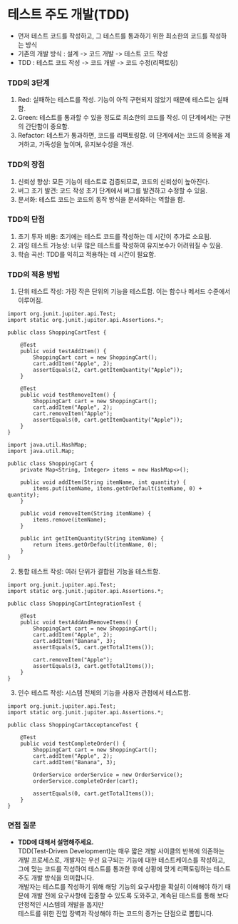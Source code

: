 # 테스트 주도 개발(TDD)

- 먼저 테스트 코드를 작성하고, 그 테스트를 통과하기 위한 최소한의 코드를 작성하는 방식
- 기존의 개발 방식 : 설계 -> 코드 개발 -> 테스트 코드 작성
- TDD : 테스트 코드 작성 -> 코드 개발 -> 코드 수정(리팩토링)

### TDD의 3단계
1. Red: 실패하는 테스트를 작성. 기능이 아직 구현되지 않았기 때문에 테스트는 실패함.
2. Green: 테스트를 통과할 수 있을 정도로 최소한의 코드를 작성. 이 단계에서는 구현의 간단함이 중요함.
3. Refactor: 테스트가 통과하면, 코드를 리팩토링함. 이 단계에서는 코드의 중복을 제거하고, 가독성을 높이며, 유지보수성을 개선.

### TDD의 장점
1. 신뢰성 향상: 모든 기능이 테스트로 검증되므로, 코드의 신뢰성이 높아진다.
2. 버그 조기 발견: 코드 작성 초기 단계에서 버그를 발견하고 수정할 수 있음.
3. 문서화: 테스트 코드는 코드의 동작 방식을 문서화하는 역할을 함.

### TDD의 단점
1. 초기 투자 비용: 초기에는 테스트 코드를 작성하는 데 시간이 추가로 소요됨.
2. 과잉 테스트 가능성: 너무 많은 테스트를 작성하여 유지보수가 어려워질 수 있음.
3. 학습 곡선: TDD를 익히고 적용하는 데 시간이 필요함.

### TDD의 적용 방법
1. 단위 테스트 작성: 가장 작은 단위의 기능을 테스트함. 이는 함수나 메서드 수준에서 이루어짐.
```
import org.junit.jupiter.api.Test;
import static org.junit.jupiter.api.Assertions.*;

public class ShoppingCartTest {
    
    @Test
    public void testAddItem() {
        ShoppingCart cart = new ShoppingCart();
        cart.addItem("Apple", 2);
        assertEquals(2, cart.getItemQuantity("Apple"));
    }

    @Test
    public void testRemoveItem() {
        ShoppingCart cart = new ShoppingCart();
        cart.addItem("Apple", 2);
        cart.removeItem("Apple");
        assertEquals(0, cart.getItemQuantity("Apple"));
    }
}
```
```
import java.util.HashMap;
import java.util.Map;

public class ShoppingCart {
    private Map<String, Integer> items = new HashMap<>();

    public void addItem(String itemName, int quantity) {
        items.put(itemName, items.getOrDefault(itemName, 0) + quantity);
    }

    public void removeItem(String itemName) {
        items.remove(itemName);
    }

    public int getItemQuantity(String itemName) {
        return items.getOrDefault(itemName, 0);
    }
}
```
2. 통합 테스트 작성: 여러 단위가 결합된 기능을 테스트함.
```
import org.junit.jupiter.api.Test;
import static org.junit.jupiter.api.Assertions.*;

public class ShoppingCartIntegrationTest {
    
    @Test
    public void testAddAndRemoveItems() {
        ShoppingCart cart = new ShoppingCart();
        cart.addItem("Apple", 2);
        cart.addItem("Banana", 3);
        assertEquals(5, cart.getTotalItems());
        
        cart.removeItem("Apple");
        assertEquals(3, cart.getTotalItems());
    }
}
```
3. 인수 테스트 작성: 시스템 전체의 기능을 사용자 관점에서 테스트함.
```
import org.junit.jupiter.api.Test;
import static org.junit.jupiter.api.Assertions.*;

public class ShoppingCartAcceptanceTest {
    
    @Test
    public void testCompleteOrder() {
        ShoppingCart cart = new ShoppingCart();
        cart.addItem("Apple", 2);
        cart.addItem("Banana", 3);

        OrderService orderService = new OrderService();
        orderService.completeOrder(cart);

        assertEquals(0, cart.getTotalItems());
    }
}
```

### 면접 질문
- **TDD에 대해서 설명해주세요.** <br>
TDD(Test-Driven Development)는 매우 짧은 개발 사이클의 반복에 의존하는 개발 프로세스로, 개발자는 우선 요구되는 기능에 대한 테스트케이스를 작성하고,  <br>
그에 맞는 코드를 작성하여 테스트를 통과한 후에 상황에 맞게 리팩토링하는 테스트 주도 개발 방식을 의미합니다.  <br>
개발자는 테스트를 작성하기 위해 해당 기능의 요구사항을 확실히 이해해야 하기 때문에 개발 전에 요구사항에 집중할 수 있도록 도와주고, 계속된 테스트를 통해 보다 안정적인 시스템의 개발을 돕지만  <br> 
테스트를 위한 진입 장벽과 작성해야 하는 코드의 증가는 단점으로 뽑힙니다.
